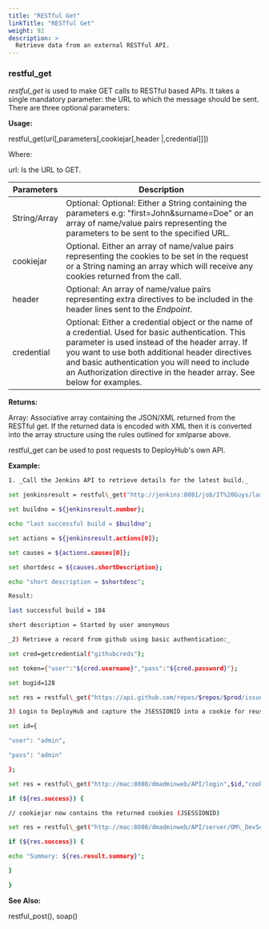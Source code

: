 ```yaml
---
title: "RESTful Get"
linkTitle: "RESTful Get"
weight: 92
description: >
  Retrieve data from an external RESTful API. 
---
```



### restful\_get

_restful\_get_ is used to make GET calls to RESTful based APIs. It takes a single mandatory parameter: the URL to which the message should be sent. There are three optional parameters:

**Usage:**

restful\_get(url[,parameters[,cookiejar[,header |,credential]]])

Where:

url: Is the URL to GET.

| Parameters | Description |
| --- | --- |
| String/Array | Optional: Optional: Either a String containing the parameters e.g: "first=John&amp;surname=Doe" or an array of name/value pairs representing the parameters to be sent to the specified URL.|
| cookiejar | Optional. Either an array of name/value pairs representing the cookies to be set in the request or a String naming an array which will receive any cookies returned from the call. |
|header | Optional: An array of name/value pairs representing extra directives to be included in the header lines sent to the _Endpoint_.|
| credential | Optional: Either a credential object or the name of a credential. Used for basic authentication. This parameter is used instead of the header array. If you want to use both additional header directives and basic authentication you will need to include an Authorization directive in the header array. See below for examples. |

**Returns:**

Array: Associative array containing the JSON/XML returned from the RESTful get. If the returned data is encoded with XML then it is converted into the array structure using the rules outlined for xmlparse above.

restful\_get can be used to post requests to DeployHub's own API.

**Example:**

```bash
1. _Call the Jenkins API to retrieve details for the latest build._

set jenkinsresult = restful\_get("http://jenkins:8081/job/IT%20Guys/lastSuccessfulBuild/api/json");

set buildno = ${jenkinsresult.number};

echo "last successful build = $buildno";

set actions = ${jenkinsresult.actions[0]};

set causes = ${actions.causes[0]};

set shortdesc = ${causes.shortDescription};

echo "short description = $shortdesc";

Result:

last successful build = 184

short description = Started by user anonymous

_2) Retrieve a record from github using basic authentication:_

set cred=getcredential("githubcreds");

set token={"user":"${cred.username}","pass":"${cred.password}"};

set bugid=128

set res = restful\_get("https://api.github.com/repos/$repos/$prod/issues/$bugid",$token);

3) Login to DeployHub and capture the JSESSIONID into a cookie for reuse

set id={

"user": "admin",

"pass": "admin"

};

set res = restful\_get("http://mac:8080/dmadminweb/API/login",$id,"cookiejar");

if (${res.success}) {

// cookiejar now contains the returned cookies (JSESSIONID)

set res = restful\_get("http://mac:8080/dmadminweb/API/server/OM\_DevServer",null,$cookiejar);

if (${res.success}) {

echo "Summary: ${res.result.summary}";

}

}
```

**See Also:**

restful\_post(), soap()
